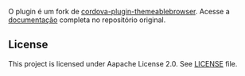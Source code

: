 <!---
    Licensed to the Apache Software Foundation (ASF) under one
    or more contributor license agreements.  See the NOTICE file
    distributed with this work for additional information
    regarding copyright ownership.  The ASF licenses this file
    to you under the Apache License, Version 2.0 (the
    "License"); you may not use this file except in compliance
    with the License.  You may obtain a copy of the License at

      http://www.apache.org/licenses/LICENSE-2.0

    Unless required by applicable law or agreed to in writing,
    software distributed under the License is distributed on an
    "AS IS" BASIS, WITHOUT WARRANTIES OR CONDITIONS OF ANY
    KIND, either express or implied.  See the License for the
    specific language governing permissions and limitations
    under the License.
-->

O plugin é um fork de [cordova-plugin-themeablebrowser](https://github.com/initialxy/cordova-plugin-themeablebrowser). Acesse a [documentação](https://github.com/initialxy/cordova-plugin-themeablebrowser) completa no repositório original.

License
-------

This project is licensed under Aapache License 2.0. See [LICENSE](LICENSE) file.